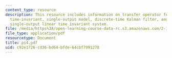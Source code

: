 ```yaml
---
content_type: resource
description: This resource includes information on transfer operator function, linear
  time-invariant, single-output model, discrete-time Kalman filter, and single-input,
  single-output linear time invariant system.
file: /media/https%3A/open-learning-course-data-rc.s3.amazonaws.com/2-160-identification-estimation-and-learning-spring-2006/c92e1726cd36bd64bfde64cbf7991278_ps4.pdf
file_type: application/pdf
resourcetype: Document
title: ps4.pdf
uid: c92e1726-cd36-bd64-bfde-64cbf7991278
---
```

